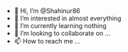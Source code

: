 - 👋 Hi, I’m @Shahinur86
- 👀 I’m interested in almost everything
- 🌱 I’m currently learning nothing
- 💞️ I’m looking to collaborate on ...
- 📫 How to reach me ...

<!---
Shahinur86/Shahinur86 is a ✨ special ✨ repository because its `README.md` (this file) appears on your GitHub profile.
You can click the Preview link to take a look at your changes.
--->
